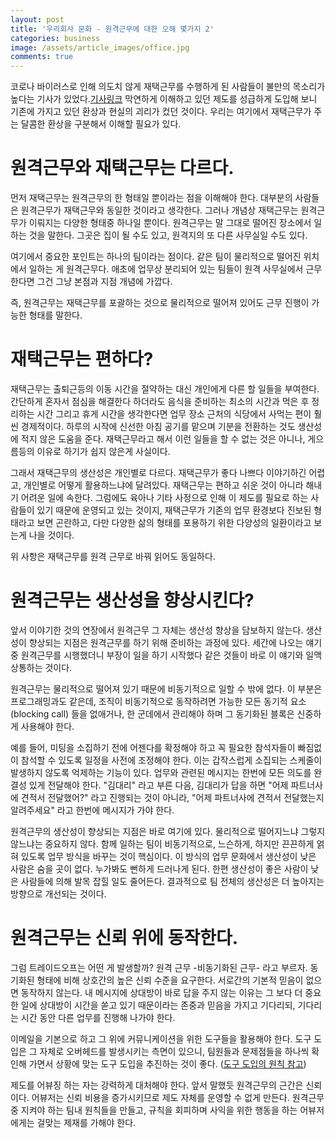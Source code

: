 ```yaml
---
layout: post
title: '우리회사 문화 - 원격근무에 대한 오해 몇가지 2'
categories: business
image: /assets/article_images/office.jpg
comments: true
---
```


코로나 바이러스로 인해 의도치 않게 재택근무를 수행하게 된 사람들이 불만의 목소리가 높다는 기사가 있었다.[기사링크](https://news.joins.com/article/23725192) 막연하게 이해하고 있던 제도를 성급하게 도입해 보니 기존에 가지고 있던 환상과 현실의 괴리가 컸던 것이다. 우리는 여기에서 재택근무가 주는 달콤한 환상을 구분해서 이해할 필요가 있다.

# 원격근무와 재택근무는 다르다.
먼저 재택근무는 원격근무의 한 형태일 뿐이라는 점을 이해해야 한다. 대부분의 사람들은 원격근무가 재택근무와 동일한 것이라고 생각한다. 그러나 개념상 재택근무는 원격근무가 이뤄지는 다양한 형태중 하나일 뿐이다. 원격근무는 말 그대로 떨어진 장소에서 일하는 것을 말한다. 그곳은 집이 될 수도 있고, 원격지의 또 다른 사무실일 수도 있다.

여기에서 중요한 포인트는 하나의 팀이라는 점이다. 같은 팀이 물리적으로 떨어진 위치에서 일하는 게 원격근무다. 애초에 업무상 분리되어 있는 팀들이 원격 사무실에서 근무한다면 그건 그냥 본점과 지점 개념에 가깝다.

즉, 원격근무는 재택근무를 포괄하는 것으로 물리적으로 떨어져 있어도 근무 진행이 가능한 형태를 말한다.

# 재택근무는 편하다?
재택근무는 출퇴근등의 이동 시간을 절약하는 대신 개인에게 다른 할 일들을 부여한다. 간단하게 혼자서 점심을 해결한다 하더라도 음식을 준비하는 최소의 시간과 먹은 후 정리하는 시간 그리고 휴게 시간을 생각한다면 업무 장소 근처의 식당에서 사먹는 편이 훨씬 경제적이다. 하루의 시작에 신선한 아침 공기를 맡으며 기분을 전환하는 것도 생산성에 적지 않은 도움을 준다. 재택근무라고 해서 이런 일들을 할 수 없는 것은 아니나, 게으름등의 이유로 하기가 쉽지 않은게 사실이다.

그래서 재택근무의 생산성은 개인별로 다르다. 재택근무가 좋다 나쁘다 이야기하긴 어렵고, 개인별로 어떻게 활용하느냐에 달려있다. 재택근무는 편하고 쉬운 것이 아니라 해내기 어려운 일에 속한다. 그럼에도 육아나 기타 사정으로 인해 이 제도를 필요로 하는 사람들이 있기 때문에 운영되고 있는 것이지, 재택근무가 기존의 업무 환경보다 진보된 형태라고 보면 곤란하고, 다만 다양한 삶의 형태를 포용하기 위한 다양성의 일환이라고 보는게 나을 것이다.

위 사항은 재택근무를 원격 근무로 바꿔 읽어도 동일하다.

# 원격근무는 생산성을 향상시킨다?
앞서 이야기한 것의 연장에서 원격근무 그 자체는 생산성 향상을 담보하지 않는다. 생산성이 향상되는 지점은 원격근무를 하기 위해 준비하는 과정에 있다. 세간에 나오는 얘기중 원격근무를 시행했더니 부장이 일을 하기 시작했다 같은 것들이 바로 이 얘기와 일맥상통하는 것이다.

원격근무는 물리적으로 떨어져 있기 때문에 비동기적으로 일할 수 밖에 없다. 이 부분은 프로그래밍과도 같은데, 조직이 비동기적으로 동작하려면 가능한 모든 동기적 요소(blocking call) 들을 없애거나, 한 군데에서 관리해야 하며 그 동기화된 블록은 신중하게 사용해야 한다.

예를 들어, 미팅을 소집하기 전에 어젠다를 확정해야 하고 꼭 필요한 참석자들이 빠짐없이 참석할 수 있도록 일정을 사전에 조정해야 한다. 이는 갑작스럽게 소집되는 스케줄이 발생하지 않도록 억제하는 기능이 있다. 업무와 관련된 메시지는 한번에 모든 의도를 완결성 있게 전달해야 한다. "김대리" 라고 부른 다음, 김대리가 답을 하면 "어제 파트너사에 견적서 전달했어?" 라고 진행되는 것이 아니라, "어제 파트너사에 견적서 전달했는지 알려주세요" 라고 한번에 메시지가 가야 한다.

원격근무의 생산성이 향상되는 지점은 바로 여기에 있다. 물리적으로 떨어지느냐 그렇지 않느냐는 중요하지 않다. 함께 일하는 팀이 비동기적으로, 느슨하게, 하지만 끈끈하게 얽혀 있도록 업무 방식을 바꾸는 것이 핵심이다. 이 방식의 업무 문화에서 생산성이 낮은 사람은 숨을 곳이 없다. 누가봐도 뻔하게 드러나게 된다. 한편 생산성이 좋은 사람이 낮은 사람들에 의해 발목 잡힐 일도 줄어든다. 결과적으로 팀 전체의 생산성은 더 높아지는 방향으로 개선되는 것이다.

# 원격근무는 신뢰 위에 동작한다.
그럼 트레이드오프는 어떤 게 발생할까? 원격 근무 -비동기화된 근무- 라고 부르자. 동기화된 형태에 비해 상호간의 높은 신뢰 수준을 요구한다. 서로간의 기본적 믿음이 없으면 동작하지 않는다. 내 메시지에 상대방이 바로 답을 주지 않는 이유는 그 보다 더 중요한 일에 상대방이 시간을 쏟고 있기 때문이라는 존중과 믿음을 가지고 기다리되, 기다리는 시간 동안 다른 업무를 진행해 나가야 한다.

이메일을 기본으로 하고 그 위에 커뮤니케이션을 위한 도구들을 활용해야 한다. 도구 도입은 그 자체로 오버헤드를 발생시키는 측면이 있으니, 팀원들과 문제점들을 하나씩 확인해 가면서 상황에 맞는 도구 도입을 추진하는 것이 좋다. ([도구 도입의 원칙 참고](http://gsong.pe.kr/business/2019/07/13/%EB%8F%84%EA%B5%AC%EB%8F%84%EC%9E%85%EC%9D%98%EC%9B%90%EC%B9%99.html))

제도를 어뷰징 하는 자는 강력하게 대처해야 한다. 앞서 말했듯 원격근무의 근간은 신뢰이다. 어뷰저는 신뢰 비용을 증가시키므로 제도 자체를 운영할 수 없게 만든다. 원격근무 중 지켜야 하는 팀내 원칙들을 만들고, 규칙을 회피하며 사익을 위한 행동을 하는 어뷰저에게는 걸맞는 제재를 가해야 한다.

